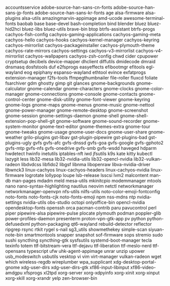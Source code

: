 accountsservice
adobe-source-han-sans-cn-fonts
adobe-source-han-sans-jp-fonts
adobe-source-han-sans-kr-fonts
age
alsa-firmware
alsa-plugins
alsa-utils
amazingmarvin-appimage
amd-ucode
awesome-terminal-fonts
baobab
base
base-devel
bash-completion
bind
blender
bluez
bluez-hid2hci
bluez-libs
bluez-utils
brave-bin
btop
btrfs-assistant
btrfs-progs
cachyos-fish-config
cachyos-gaming-applications
cachyos-gaming-meta
cachyos-hello
cachyos-hooks
cachyos-kernel-manager
cachyos-keyring
cachyos-mirrorlist
cachyos-packageinstaller
cachyos-plymouth-theme
cachyos-rate-mirrors
cachyos-settings
cachyos-v3-mirrorlist
cachyos-v4-mirrorlist
cachyos-wallpapers
cachyos-zsh-config
chwd
cider
cpupower
cryptsetup
decibels
device-mapper
dhclient
diffutils
dmidecode
dmraid
dnsmasq
dosfstools
duf
e2fsprogs
easyeffects
efibootmgr
efitools
egl-wayland
eog
epiphany
espanso-wayland
ethtool
evince
exfatprogs
extension-manager
f2fs-tools
ffmpegthumbnailer
file-roller
fluxcd
foliate
fsarchiver
gdm
ghostty
gimp
git
glances
gnome-backgrounds
gnome-calculator
gnome-calendar
gnome-characters
gnome-clocks
gnome-color-manager
gnome-connections
gnome-console
gnome-contacts
gnome-control-center
gnome-disk-utility
gnome-font-viewer
gnome-keyring
gnome-logs
gnome-maps
gnome-menus
gnome-music
gnome-nettool
gnome-power-manager
gnome-remote-desktop
gnome-screenshot
gnome-session
gnome-settings-daemon
gnome-shell
gnome-shell-extension-pop-shell-git
gnome-software
gnome-sound-recorder
gnome-system-monitor
gnome-text-editor
gnome-themes-extra
gnome-tour
gnome-tweaks
gnome-usage
gnome-user-docs
gnome-user-share
gnome-weather
grilo-plugins
gst-libav
gst-plugin-pipewire
gst-plugins-bad
gst-plugins-ugly
gvfs
gvfs-afc
gvfs-dnssd
gvfs-goa
gvfs-google
gvfs-gphoto2
gvfs-mtp
gvfs-nfs
gvfs-onedrive
gvfs-smb
gvfs-wsdd
haveged
hdparm
hwdetect
hwinfo
inetutils
iptables-nft
iwd
jfsutils
k9s
kate
kitty
kubectl
lazygit
less
lib32-mesa
lib32-nvidia-utils
lib32-opencl-nvidia
lib32-vulkan-radeon
libdvdcss
libfido2
libgsf
libnma
libopenraw
libva-nvidia-driver
libwnck3
linux-cachyos
linux-cachyos-headers
linux-cachyos-nvidia
linux-firmware
logrotate
lollypop
loupe
lsb-release
lsscsi
lvm2
malcontent
man-db
man-pages
mdadm
meld
mesa-utils
mkinitcpio
modemmanager
mtools
nano
nano-syntax-highlighting
nautilus
neovim
netctl
networkmanager
networkmanager-openvpn
nfs-utils
nilfs-utils
noto-color-emoji-fontconfig
noto-fonts
noto-fonts-cjk
noto-fonts-emoji
npm
nss-mdns
ntp
nvidia-settings
nvidia-utils
obs-studio
octopi
onlyoffice-bin
opencl-nvidia
opendesktop-fonts
openssh
orca
pacman-contrib
paru
pavucontrol
perl
piper
pipewire-alsa
pipewire-pulse
plocate
plymouth
podman
poppler-glib
power-profiles-daemon
presenterm
proton-vpn-gtk-app
pv
python
python-defusedxml
python-packaging
qt6-wayland
rebuild-detector
reflector
ripgrep
rsync
rtkit
rygel
s-nail
sg3_utils
showmethekey
simple-scan
siyuan-note-bin
smartmontools
snapper
snapshot
sof-firmware
sops
stremio
sudo
sushi
syncthing
syncthing-gtk
sysfsutils
systemd-boot-manager
tecla
texinfo
totem
ttf-bitstream-vera
ttf-dejavu
ttf-liberation
ttf-meslo-nerd
ttf-opensans
typescript
ufw
uhk-agent-appimage
unrar
unzip
upower
usb_modeswitch
usbutils
vesktop
vi
vim
virt-manager
vulkan-radeon
wget
which
wireless-regdb
wireplumber
wpa_supplicant
xdg-desktop-portal-gnome
xdg-user-dirs
xdg-user-dirs-gtk
xf86-input-libinput
xf86-video-amdgpu
xfsprogs
xl2tpd
xorg-server
xorg-xdpyinfo
xorg-xinit
xorg-xinput
xorg-xkill
xorg-xrandr
yelp
zen-browser-bin
